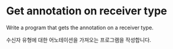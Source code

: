 # Get annotation on receiver type

Write a program that gets the annotation on a receiver type.

수신자 유형에 대한 어노테이션을 가져오는 프로그램을 작성합니다.
